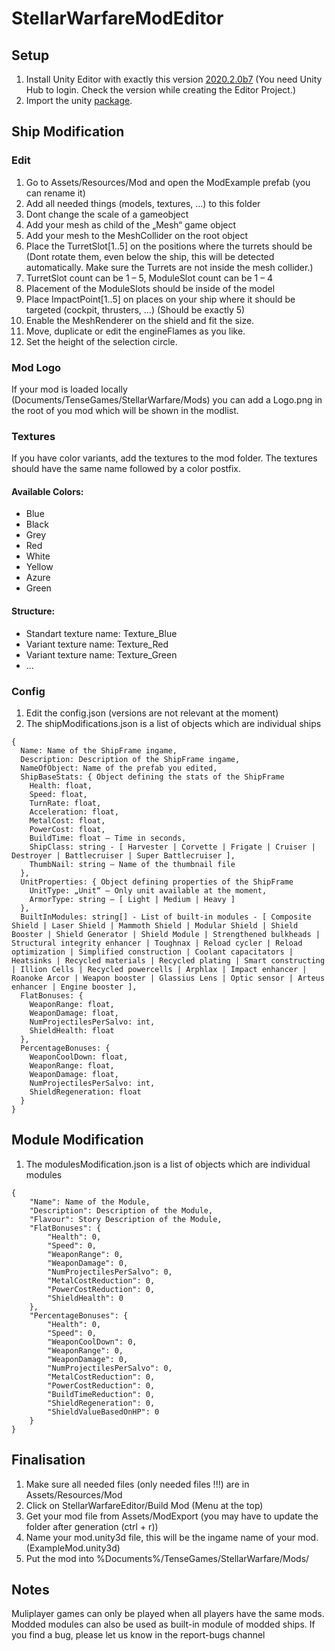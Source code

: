 # StellarWarfareModEditor
## Setup
1. Install Unity Editor with exactly this version [2020.2.0b7](https://unity3d.com/unity/beta/2020.2.0b7) (You need Unity Hub to login. Check the version while creating the Editor Project.)
2. Import the unity [package](https://github.com/MrBoneCrash/StellarWarfareModEditor/blob/main/SWEditor_5.unitypackage).

## Ship Modification

### Edit
1. Go to Assets/Resources/Mod and open the ModExample prefab (you can rename it)
1. Add all needed things (models, textures, …) to this folder
1. Dont change the scale of a gameobject
1. Add your mesh as child of the „Mesh“ game object
1. Add your mesh to the MeshCollider on the root object
1. Place the TurretSlot[1..5] on the positions where the turrets should be (Dont rotate them, even below the ship, this will be detected automatically. Make sure the Turrets are not inside the mesh collider.)
1. TurretSlot count can be 1 – 5, ModuleSlot count can be 1 – 4
1. Placement of the ModuleSlots should be inside of the model
1. Place ImpactPoint[1..5] on places on your ship where it should be targeted (cockpit, thrusters, …) (Should be exactly 5)
1. Enable the MeshRenderer on the shield and fit the size.
1. Move, duplicate or edit the engineFlames as you like.
1. Set the height of the selection circle.

### Mod Logo
If your mod is loaded locally (Documents/TenseGames/StellarWarfare/Mods) you can add a Logo.png in the root of you mod which will be shown in the modlist.

### Textures
If you have color variants, add the textures to the mod folder.
The textures should have the same name followed by a color postfix.

#### Available Colors:
- Blue
- Black
- Grey
- Red
- White
- Yellow
- Azure
- Green

#### Structure:
- Standart texture name: Texture_Blue
- Variant texture name: Texture_Red
- Variant texture name: Texture_Green
- ...

### Config
1. Edit the config.json (versions are not relevant at the moment)
1. The shipModifications.json is a list of objects which are individual ships

```
{
  Name: Name of the ShipFrame ingame,
  Description: Description of the ShipFrame ingame,
  NameOfObject: Name of the prefab you edited,
  ShipBaseStats: { Object defining the stats of the ShipFrame
    Health: float,
    Speed: float,
    TurnRate: float,
    Acceleration: float,
    MetalCost: float,
    PowerCost: float,
    BuildTime: float – Time in seconds,
    ShipClass: string - [ Harvester | Corvette | Frigate | Cruiser | Destroyer | Battlecruiser | Super Battlecruiser ],
    ThumbNail: string – Name of the thumbnail file
  },
  UnitProperties: { Object defining properties of the ShipFrame
    UnitType: „Unit“ – Only unit available at the moment,
    ArmorType: string – [ Light | Medium | Heavy ]
  },
  BuiltInModules: string[] - List of built-in modules - [ Composite Shield | Laser Shield | Mammoth Shield | Modular Shield | Shield Booster | Shield Generator | Shield Module | Strengthened bulkheads | Structural integrity enhancer | Toughnax | Reload cycler | Reload optimization | Simplified construction | Coolant capacitators | Heatsinks | Recycled materials | Recycled plating | Smart constructing | Illion Cells | Recycled powercells | Arphlax | Impact enhancer | Roanoke Arcor | Weapon booster | Glassius Lens | Optic sensor | Arteus enhancer | Engine booster ],
  FlatBonuses: { 
  	WeaponRange: float,
  	WeaponDamage: float,
    NumProjectilesPerSalvo: int,
  	ShieldHealth: float
  },
  PercentageBonuses: {
  	WeaponCoolDown: float,
  	WeaponRange: float,
  	WeaponDamage: float,
  	NumProjectilesPerSalvo: int,
  	ShieldRegeneration: float
  }
}
```

## Module Modification

1. The modulesModification.json is a list of objects which are individual modules

```
{
	"Name": Name of the Module,
	"Description": Description of the Module,
	"Flavour": Story Description of the Module,
	"FlatBonuses": {
		"Health": 0,
		"Speed": 0,
		"WeaponRange": 0,
		"WeaponDamage": 0,
		"NumProjectilesPerSalvo": 0,
		"MetalCostReduction": 0,
		"PowerCostReduction": 0,
		"ShieldHealth": 0
	},
	"PercentageBonuses": {
		"Health": 0,
		"Speed": 0,
		"WeaponCoolDown": 0,
		"WeaponRange": 0,
		"WeaponDamage": 0,
		"NumProjectilesPerSalvo": 0,
		"MetalCostReduction": 0,
		"PowerCostReduction": 0,
		"BuildTimeReduction": 0,
		"ShieldRegeneration": 0,
		"ShieldValueBasedOnHP": 0
	}
}
```

## Finalisation
1. Make sure all needed files (only needed files !!!) are in Assets/Resources/Mod
1. Click on StellarWarfareEditor/Build Mod (Menu at the top)
1. Get your mod file from Assets/ModExport (you may have to update the folder after generation (ctrl + r))
1. Name your mod.unity3d file, this will be the ingame name of your mod. (ExampleMod.unity3d)
1. Put the mod into %Documents%/TenseGames/StellarWarfare/Mods/

## Notes
Muliplayer games can only be played when all players have the same mods.
Modded modules can also be used as built-in module of modded ships. 
If you find a bug, please let us know in the report-bugs channel
